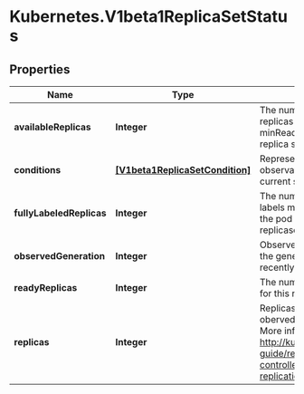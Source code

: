 # Kubernetes.V1beta1ReplicaSetStatus

## Properties
Name | Type | Description | Notes
------------ | ------------- | ------------- | -------------
**availableReplicas** | **Integer** | The number of available replicas (ready for at least minReadySeconds) for this replica set. | [optional] 
**conditions** | [**[V1beta1ReplicaSetCondition]**](V1beta1ReplicaSetCondition.md) | Represents the latest available observations of a replica set&#39;s current state. | [optional] 
**fullyLabeledReplicas** | **Integer** | The number of pods that have labels matching the labels of the pod template of the replicaset. | [optional] 
**observedGeneration** | **Integer** | ObservedGeneration reflects the generation of the most recently observed ReplicaSet. | [optional] 
**readyReplicas** | **Integer** | The number of ready replicas for this replica set. | [optional] 
**replicas** | **Integer** | Replicas is the most recently oberved number of replicas. More info: http://kubernetes.io/docs/user-guide/replication-controller#what-is-a-replication-controller | 


